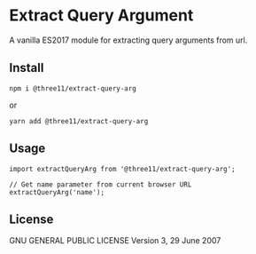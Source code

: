 # Extract Query Argument

A vanilla ES2017 module for extracting query arguments from url.

## Install

```
npm i @three11/extract-query-arg
```

or

```
yarn add @three11/extract-query-arg
```

## Usage

```
import extractQueryArg from '@three11/extract-query-arg';

// Get name parameter from current browser URL
extractQueryArg('name');
```

## License

GNU GENERAL PUBLIC LICENSE
Version 3, 29 June 2007

